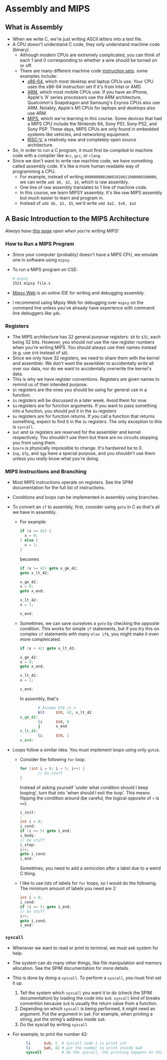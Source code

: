 # Assembly and MIPS

## What is Assembly

- When we write C, we're just writing ASCII letters into a text file.
- A CPU doesn't understand C code, they only understand machine code (binary).
  - Although modern CPUs are extremely complicated, you can think of each 1 and 0 corresponding to whether a wire should be turned on or off.
  - There are many different machine code [instruction sets](https://en.wikipedia.org/wiki/Instruction_set_architecture). some examples include:
    - [x86-64](https://en.wikipedia.org/wiki/X86-64#AMD64), which most desktop and laptop CPUs use. Your CPU uses the x86-64 instruction set if it's from Intel or AMD.
    - [ARM](https://en.wikipedia.org/wiki/ARM_architecture), which most mobile CPUs use. If you have an iPhone, Apple's 'A' series processors use the ARM architecture, Qualcomm's Snapdragon and Samsung's Exynos CPUs also use ARM. Notably, Apple's M1 CPUs for laptops and desktops also use ARM.
    - [MIPS](https://en.wikipedia.org/wiki/MIPS_architecture), which we're learning in this course. Some devices that had a MIPS CPU include the Nintendo 64, Sony PS1, Sony PS2, and Sony PSP. These days, MIPS CPUs are only found in embedded systems like vehicles, and networking equipment.
    - [RISC-V](https://en.wikipedia.org/wiki/RISC-V#Implementations), a relatively new and completely open source architecture.
- So, in order to run a C program, it must first be compiled to machine code with a compiler like `dcc`, `gcc`, or `clang`.
- Since we don't want to write raw machine code, we have something called assembly code. It's like a more human readable way of programming a CPU.
  - For example, instead of writing `00000000010001010011000000100000`, we can write `add $6, $2, $5`, which is raw assembly.
  - One line of raw assembly translates to 1 line of machine code.
  - In this course, we learn MIPSY assembly. It's like raw MIPS assembly but much easier to learn and program in.
  - Instead of `add $6, $2, $5`, we'd write `add $a2, $v0, $a1`

## A Basic Introduction to the MIPS Architecture

*Always have [this page](https://cgi.cse.unsw.edu.au/~cs1521/22T2/resources/mips-guide.html) open when you're writing MIPS!*

### How to Run a MIPS Program

- Since your computer (probably) doesn't have a MIPS CPU, we emulate one in software using `mipsy`.
- To run a MIPS program on CSE:

  ```bash
  # mipsy
  1521 mipsy file.s
  ```

- [Mipsy Web](https://cs1521.web.cse.unsw.edu.au/mipsy/) is an online IDE for writing and debugging assembly.
- I recommend using Mipsy Web for debugging over `mipsy` on the command line unless you've already have experience with command line debuggers like `gdb`.

### Registers

- The MIPS architecture has 32 general purpose registers: `$0` to `$31`, each being 32 bits. However, you should *not* use the raw register numbers when you're writing MIPS. You should always use their names instead (e.g. use `$t0` instead of `$8`).
- Since we only have 32 registers, we need to share them with the kernel and assembler. We don't want the assembler to accidentally write all over our data, nor do we want to accidentally overwrite the kernel's data.
- This is why we have register conventions. Registers are given names to remind us of their intended purpose.
- `$t` registers are the ones you should be using for general use in a function.
- `$s` registers will be discussed in a later week. Avoid them for now.
- `$a` registers are for function arguments. If you want to pass something into a function, you should put it in the `$a` registers
- `$v` registers are for function returns. If you call a function that returns something, expect to find it in the `$v` registers. The only exception to this is `syscall`.
- `$at` and `$k` registers are reserved for the assembler and kernel respectively. You shouldn't use them but there are no circuits stopping you from using them.
- `$zero` is physically impossible to change. It's hardwired be to 0.
- `$sp`, `$fp`, and `$gp` have a special purpose, and you shouldn't use them unless you *really* know what you're doing.

### MIPS Instructions and Branching

- Most MIPS instructions operate on registers. See the SPIM documentation for the full list of instructions.
- Conditions and loops can be implemented in assembly using branches.
- To convert an `if` to assembly, first, consider using `goto` in C as that's all we have in assembly.
  - For example:

    ```c
    if (x == 42) {
      x = 0;
    } else {
      x = 1;
    }
    ```

    becomes

    ```c
    if (x >= 42) goto x_ge_42;
    goto x_lt_42;

    x_ge_42:
    x = 0;
    goto x_end;

    x_lt_42:
    x = 1;

    x_end:
    ```

  - Sometimes, we can save ourselves a `goto` by checking the opposite condition. This works for simple `if` statements, but if you try this on complex `if` statements with many `else if`s, you might make it even more compleicated.

    ```c
    if (x < 42) goto x_lt_42;

    x_ge_42:
    x = 0;
    goto x_end;

    x_lt_42:
    x = 1;

    x_end:
    ```

    In assembly, that's

    ```mips
            # Assume $t0 is x
            blt     $t0, 42, x_lt_42
    x_ge_42:
            li      $t0, 0
            j       x_end
    x_lt_42:
            li      $t0, 1
    x_end:
    ```

- Loops follow a similar idea. You must implement loops using only `goto`s.
  - Consider the following `for` loop.

    ```c
    for (int i = 0; i < 5; i++) {
            // Do stuff
    }
    ```

    Instead of asking yourself 'under what condition should I keep looping', turn that into 'when should I exit the loop'. This means flipping the condition around (be careful, the logical opposite of `<` is `>=`).

    ```c
    i_init:
    ;
    int i = 0;
    i_cond:
    if (i >= 5) goto i_end;
    i_body:
    // Do stuff
    i_step:
    i++;
    goto i_cond;
    i_end:
    ```

    Sometimes, you need to add a semicolon after a label due to a weird C thing.

  - I like to use lots of labels for `for` loops, so I would do the following. The minimum amount of labels you need are 2:

    ```c
    int i = 0;
    i_cond:
    if (i >= 5) goto i_end;
    // Do stuff
    i++;
    goto i_cond;
    i_end:
    ```

### `syscall`

- Whenever we want to read or print to terminal, we must ask system for help.
- The system can do many other things, like file manipulation and memory allocation. See the SPIM documentation for more details.
- This is done by doing a `syscall`. To perform a `syscall`, you must first set it up.

  1. Tell the system which `syscall` you want it to do (check the SPIM documentation) by loading the code into `$v0`. `syscall` kind of breaks convention because `$v0` is usually the return value from a function.
  2. Depending on which `syscall` is being performed, it might need an argument. Put the argument in `$a0`. For example, when printing a string, put the string's address inside `$a0`.
  3. Do the syscall by writing `syscall`

- For example, to print the number 42:

  ```mips
        li      $v0, 1  # syscall code 1 is print int
        li      $a0, 42 # put the number to print inside $a0
        syscall         # do the syscall, the printing happens on this line
  ```
